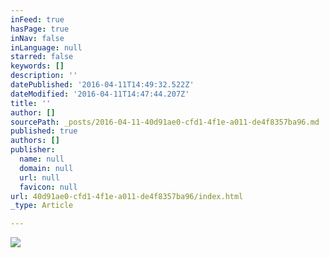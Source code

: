 ```yaml
---
inFeed: true
hasPage: true
inNav: false
inLanguage: null
starred: false
keywords: []
description: ''
datePublished: '2016-04-11T14:49:32.522Z'
dateModified: '2016-04-11T14:47:44.207Z'
title: ''
author: []
sourcePath: _posts/2016-04-11-40d91ae0-cfd1-4f1e-a011-de4f8357ba96.md
published: true
authors: []
publisher:
  name: null
  domain: null
  url: null
  favicon: null
url: 40d91ae0-cfd1-4f1e-a011-de4f8357ba96/index.html
_type: Article

---
```

![](https://the-grid-user-content.s3-us-west-2.amazonaws.com/b3526614-f332-409a-b8d9-5e64a38e92a6.jpg)